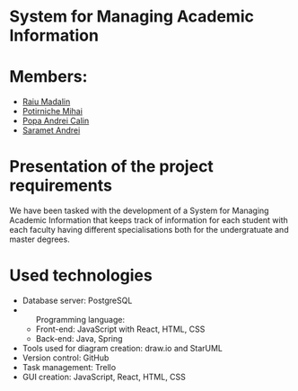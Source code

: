 # System for Managing Academic Information
# Members:

<ul>
    <li><a href="https://github.com/916-Raiu-Madalin">Raiu Madalin</a></li>
    <li><a href="https://github.com/mihaidaniel34">Potirniche Mihai</a></li>
    <li><a href="https://github.com/916-Popa-Andrei-Calin">Popa Andrei Calin</a></li>
    <li><a href="https://github.com/AndreiSaramet">Saramet Andrei</a></li>
</ul>

# Presentation of the project requirements

We have been tasked with the development of a System for Managing Academic Information that keeps track of information for each student with each faculty having different specialisations both for the undergratuate and master degrees.


# Used technologies
<ul>
<li>Database server: PostgreSQL</li>
<li>
    <ul>
        Programming language:
        <li>Front-end: JavaScript with React, HTML, CSS</li>
        <li>Back-end: Java, Spring</li> 
    </ul>
</li>
<li>Tools used for diagram creation: draw.io and StarUML</li>
<li>Version control: GitHub</li>
<li>Task management: Trello</li>
<li>GUI creation: JavaScript, React, HTML, CSS</li>
</li>

</ul>
